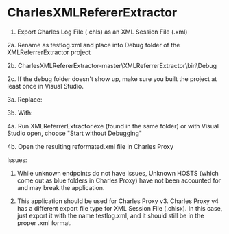 # CharlesXMLRefererExtractor


1. Export Charles Log File (.chls) as an XML Session File (.xml)

2a. Rename as testlog.xml and place into Debug folder of the XMLReferrerExtractor project

2b. CharlesXMLRefererExtractor-master\XMLReferrerExtractor\bin\Debug

2c. If the debug folder doesn't show up, make sure you built the project at least once in Visual Studio.

3a. Replace: <?xml version="1.0" encoding="UTF-8"?><!DOCTYPE charles-session SYSTEM "http://www.charlesproxy.com/dtd/charles-session-1_0.dtd">

3b. With: <?xml version="1.0" encoding="iso-8859-1"?>

4a. Run XMLReferrerExtractor.exe (found in the same folder) or with Visual Studio open, choose "Start without Debugging"

4b. Open the resulting reformated.xml file in Charles Proxy


Issues:

1. While unknown endpoints do not have issues, Unknown HOSTS (which come out as blue folders in Charles Proxy) have not been accounted for and may break the application.

2. This application should be used for Charles Proxy v3. Charles Proxy v4 has a different export file type for XML Session File (.chlsx). In this case, just export it with the name testlog.xml, and it should still be in the proper .xml format.
